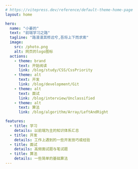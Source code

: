 ```yaml
---
# https://vitepress.dev/reference/default-theme-home-page
layout: home

hero:
  name: "小姜的"
  text: "前端学习之路"
  tagline: "路漫漫其修远兮,吾将上下而求索"
  image:
    src: /photo.png
    alt: 网页的logo图标
  actions:
    - theme: brand
      text: 开始阅读
      link: /blog/study/CSS/CssPriority
    - theme: alt
      text: 开发
      link: /blog/development/Git
    - theme: alt
      text: 面试
      link: /blog/interview/Unclassified
    - theme: alt
      text: 算法
      link: /blog/algorithm/Array/LeftAndRight

features:
  - title: 学习
    details: 以前端为主的知识体系汇总
  - title: 开发
    details: 工作上遇到的一些开发技巧或经验
  - title: 面试
    details: 高频面试题与笔试题
  - title: 算法
    details: 一些简单的基础算法
---
```

